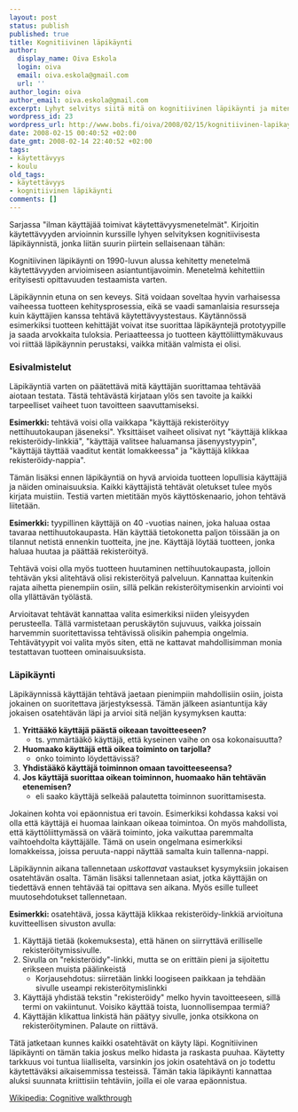 ```yaml
---
layout: post
status: publish
published: true
title: Kognitiivinen läpikäynti
author:
  display_name: Oiva Eskola
  login: oiva
  email: oiva.eskola@gmail.com
  url: ''
author_login: oiva
author_email: oiva.eskola@gmail.com
excerpt: Lyhyt selvitys siitä mitä on kognitiivinen läpikäynti ja miten se tehdään.
wordpress_id: 23
wordpress_url: http://www.bobs.fi/oiva/2008/02/15/kognitiivinen-lapikaynti/
date: 2008-02-15 00:40:52 +02:00
date_gmt: 2008-02-14 22:40:52 +02:00
tags:
- käytettävyys
- koulu
old_tags:
- käytettävyys
- kognitiivinen läpikäynti
comments: []
---
```

<p>Sarjassa "ilman käyttäjää toimivat käytettävyysmenetelmät". Kirjoitin käytettävyyden arvioinnin kurssille lyhyen selvityksen kognitiivisesta läpikäynnistä, jonka liitän suurin piirtein sellaisenaan tähän:</p>
<p>Kognitiivinen läpikäynti on 1990-luvun alussa kehitetty menetelmä käytettävyyden arvioimiseen asiantuntijavoimin. Menetelmä kehitettiin erityisesti opittavuuden testaamista varten.</p>
<p>Läpikäynnin etuna on sen keveys. Sitä voidaan soveltaa hyvin varhaisessa vaiheessa tuotteen kehitysprosessia, eikä se vaadi samanlaisia resursseja kuin käyttäjien kanssa tehtävä käytettävyystestaus. Käytännössä esimerkiksi tuotteen kehittäjät voivat itse suorittaa läpikäyntejä prototyypille ja saada arvokkaita tuloksia. Periaatteessa jo tuotteen käyttöliittymäkuvaus voi riittää läpikäynnin perustaksi, vaikka mitään valmista ei olisi.</p>
<h3><a id="more"></a><a id="more-23"></a>Esivalmistelut</h3>
<p>Läpikäyntiä varten on päätettävä mitä käyttäjän suorittamaa tehtävää aiotaan testata. Tästä tehtävästä kirjataan ylös sen tavoite ja kaikki tarpeelliset vaiheet tuon tavoitteen saavuttamiseksi.</p>
<p><strong>Esimerkki:</strong> tehtävä voisi olla vaikkapa "käyttäjä rekisteröityy nettihuutokaupan jäseneksi". Yksittäiset vaiheet olisivat nyt "käyttäjä klikkaa rekisteröidy-linkkiä", "käyttäjä valitsee haluamansa jäsenyystyypin", "käyttäjä täyttää vaaditut kentät lomakkeessa" ja "käyttäjä klikkaa rekisteröidy-nappia".</p>
<p>Tämän lisäksi ennen läpikäyntiä on hyvä arvioida tuotteen lopullisia käyttäjiä ja näiden ominaisuuksia. Kaikki käyttäjistä tehtävät oletukset tulee myös kirjata muistiin. Testiä varten mietitään myös käyttöskenaario, johon tehtävä liitetään.</p>
<p><strong> Esimerkki:</strong> tyypillinen käyttäjä on 40 -vuotias nainen, joka haluaa ostaa tavaraa nettihuutokaupasta. Hän käyttää tietokonetta paljon töissään ja on tilannut netistä ennenkin tuotteita, jne jne. Käyttäjä löytää tuotteen, jonka haluaa huutaa ja päättää rekisteröityä.</p>
<p>Tehtävä voisi olla myös tuotteen huutaminen nettihuutokaupasta, jolloin tehtävän yksi alitehtävä olisi rekisteröityä palveluun. Kannattaa kuitenkin rajata aihetta pienempiin osiin, sillä pelkän rekisteröitymisenkin arviointi voi olla yllättävän työlästä.</p>
<p>Arvioitavat tehtävät kannattaa valita esimerkiksi niiden yleisyyden perusteella. Tällä varmistetaan peruskäytön sujuvuus, vaikka joissain harvemmin suoritettavissa tehtävissä olisikin pahempia ongelmia. Tehtävätyypit voi valita myös siten, että ne kattavat mahdollisimman monia testattavan tuotteen ominaisuuksista.</p>
<h3>Läpikäynti</h3>
<p>Läpikäynnissä käyttäjän tehtävä jaetaan pienimpiin mahdollisiin osiin, joista jokainen on suoritettava järjestyksessä. Tämän jälkeen asiantuntija käy jokaisen osatehtävän läpi ja arvioi sitä neljän kysymyksen kautta:</p>
<ol>
<li><strong>Yrittääkö käyttäjä päästä oikeaan tavoitteeseen?</strong>
<ul>
<li>ts. ymmärtääkö käyttäjä, että kyseinen vaihe on osa kokonaisuutta?</li>
</ul>
</li>
<li><strong>Huomaako käyttäjä että oikea toiminto on tarjolla?</strong>
<ul>
<li>onko toiminto löydettävissä?</li>
</ul>
</li>
<li><strong>Yhdistääkö käyttäjä toiminnon omaan tavoitteeseensa?</strong></li>
<li><strong>Jos käyttäjä suorittaa oikean toiminnon, huomaako hän tehtävän etenemisen?</strong>
<ul>
<li>eli saako käyttäjä selkeää palautetta toiminnon suorittamisesta.</li>
</ul>
</li>
</ol>
<p>Jokainen kohta voi epäonnistua eri tavoin. Esimerkiksi kohdassa kaksi voi olla että käyttäjä ei huomaa lainkaan oikeaa toimintoa. On myös mahdollista, että käyttöliittymässä on väärä toiminto, joka vaikuttaa paremmalta vaihtoehdolta käyttäjälle. Tämä on usein ongelmana esimerkiksi lomakkeissa, joissa peruuta-nappi näyttää samalta kuin tallenna-nappi.</p>
<p>Läpikäynnin aikana tallennetaan <em>uskottavat</em> vastaukset kysymyksiin jokaisen osatehtävän osalta. Tämän lisäksi tallennetaan asiat, jotka käyttäjän on tiedettävä ennen tehtävää tai opittava sen aikana. Myös esille tulleet muutosehdotukset tallennetaan.</p>
<p><strong>Esimerkki: </strong>osatehtävä, jossa käyttäjä klikkaa rekisteröidy-linkkiä arvioituna kuvitteellisen sivuston avulla:</p>
<ol>
<li>Käyttäjä tietää (kokemuksesta), että hänen on siirryttävä erilliselle rekisteröitymissivulle.</li>
<li>Sivulla on "rekisteröidy"-linkki, mutta se on erittäin pieni ja sijoitettu erikseen muista päälinkeistä
<ul>
<li>Korjausehdotus: siirretään linkki loogiseen paikkaan ja tehdään sivulle useampi rekisteröitymislinkki</li>
</ul>
</li>
<li>Käyttäjä yhdistää tekstin "rekisteröidy" melko hyvin tavoitteeseen, sillä termi on vakiintunut. Voisiko käyttää toista, luonnollisempaa termiä?</li>
<li>Käyttäjän klikattua linkistä hän päätyy sivulle, jonka otsikkona on rekisteröityminen. Palaute on riittävä.</li>
</ol>
<p>Tätä jatketaan kunnes kaikki osatehtävät on käyty läpi. Kognitiivinen läpikäynti on tämän takia joskus melko hidasta ja raskasta puuhaa. Käytetty tarkkuus voi tuntua liialliselta, varsinkin jos jokin osatehtävä on jo todettu käytettäväksi aikaisemmissa testeissä. Tämän takia läpikäynti kannattaa aluksi suunnata kriittisiin tehtäviin, joilla ei ole varaa epäonnistua.</p>
<p><a href="http://en.wikipedia.org/wiki/Cognitive_walkthrough">Wikipedia: Cognitive walkthrough</a></p>
